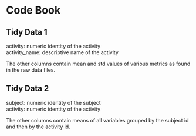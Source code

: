 # Code Book

## Tidy Data 1

activity: numeric identity of the activity  
activity_name: descriptive name of the activity  

The other columns contain mean and std values of various metrics as found in the raw data files.   

## Tidy Data 2

subject: numeric identity of the subject  
activity: numeric identity of the activity  

The other columns contain means of all variables grouped by the subject id
and then by the activity id.   